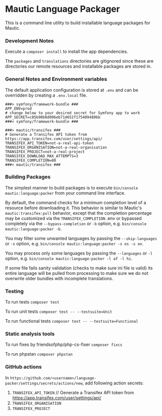 Mautic Language Packager
====================

This is a command line utility to build installable language packages for Mautic.

### Development Notes

Execute a `composer install` to install the app dependencies.

The `packages` and `translations` directories are gitignored since these are directories our remote resources and installable packages are stored in.

### General Notes and Environment variables

The default application configuration is stored at `.env` and can be overridden by creating a `.env.local` file.

```dotenv
###> symfony/framework-bundle ###
APP_ENV=prod
# change below to your desired secret for Symfony app to work
APP_SECRET=c85b90b0d096eb714652f175409489bb
###< symfony/framework-bundle ###
```

```dotenv
###> mautic/transifex ### 
# Generate a Transifex API token from https://app.transifex.com/user/settings/api/
TRANSIFEX_API_TOKEN=not-a-real-api-token
TRANSIFEX_ORGANISATION=not-a-real-organisation
TRANSIFEX_PROJECT=not-a-real-project
TRANSIFEX_DOWNLOAD_MAX_ATTEMPTS=3
TRANSIFEX_COMPLETION=80
###< mautic/transifex ###
```

### Building Packages

The simplest manner to build packages is to execute `bin/console mautic:language:packer` from your command line interface.

By default, the command checks for a minimum completion level of a resource before downloading it. This behavior is similar to Mautic's `mautic:transifex:pull` behavior, except that the completion percentage may be customized via the `TRANSIFEX_COMPLETION` .env or bypassed completely via the `--bypass-completion` or `-b` option, e.g. `bin/console mautic:language:packer -b`.

You may filter some unwanted languages by passing the `--skip-languages` or `-s` option, e.g. `bin/console mautic:language:packer -s es -s en`.

You may process only some languages by passing the `--languages` or `-l` option, e.g. `bin/console mautic:language:packer -l af -l hi`.

If some file fails sanity validation (checks to make sure ini file is valid) its entire language will be pulled from processing to make sure we do not overwrite older bundles with incomplete translations.

### Testing

To run tests `composer test`

To run unit tests `composer test -- --testsuite=Unit`

To run functional tests `composer test -- --testsuite=Functional`

### Static analysis tools

To run fixes by friendsofphp/php-cs-fixer `composer fixcs`

To run phpstan `composer phpstan`

### GitHub actions

In `https://github.com/<username>/language-packer/settings/secrets/actions/new`, add following action secrets:
1. `TRANSIFEX_API_TOKEN` // Generate a Transifex API token from https://app.transifex.com/user/settings/api/
2. `TRANSIFEX_ORGANISATION`
3. `TRANSIFEX_PROJECT`
